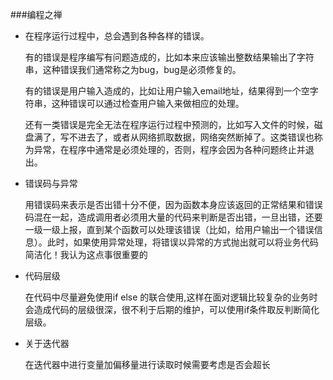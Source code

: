 ###编程之禅

* 在程序运行过程中，总会遇到各种各样的错误。

  有的错误是程序编写有问题造成的，比如本来应该输出整数结果输出了字符串，这种错误我们通常称之为bug，bug是必须修复的。

  有的错误是用户输入造成的，比如让用户输入email地址，结果得到一个空字符串，这种错误可以通过检查用户输入来做相应的处理。

  还有一类错误是完全无法在程序运行过程中预测的，比如写入文件的时候，磁盘满了，写不进去了，或者从网络抓取数据，网络突然断掉了。这类错误也称为异常，在程序中通常是必须处理的，否则，程序会因为各种问题终止并退出。

* 错误码与异常

  用错误码来表示是否出错十分不便，因为函数本身应该返回的正常结果和错误码混在一起，造成调用者必须用大量的代码来判断是否出错，一旦出错，还要一级一级上报，直到某个函数可以处理该错误（比如，给用户输出一个错误信息）。此时，如果使用异常处理，将错误以异常的方式抛出就可以将业务代码简洁化！我认为这点事很重要的

* 代码层级

  在代码中尽量避免使用if else 的联合使用,这样在面对逻辑比较复杂的业务时会造成代码的层级很深，很不利于后期的维护，可以使用if条件取反判断简化层级。

* 关于迭代器

  在迭代器中进行变量加偏移量进行读取时候需要考虑是否会超长